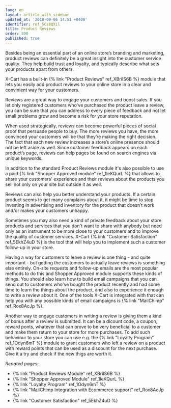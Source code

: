 ```yaml
---
lang: en
layout: article_with_sidebar
updated_at: '2018-09-06 14:51 +0400'
identifier: ref_5Cs8QXil
title: Product Reviews
order: 300
published: true
---
```

Besides being an essential part of an online store’s branding and marketing, product reviews can definitely be a great insight into the customer service quality. They help build trust and loyalty, and typically describe what sets your products apart from others.

X-Cart has a built-in {% link "Product Reviews" ref_XBriIS6B %} module that lets you easily add product reviews to your online store in a clear and convinient way for your customers. 

Reviews are a great way to engage your customers and boost sales. If you let only registered customers who've purchased the product leave a review, you can be sure that you can address to every piece of feedback and not let small problems grow and become a risk for your store reputation.

When used strategically, reviews can become powerful pieces of social proof that persuade people to buy. The more reviews you have, the more convinced your customers will be that they’re making the right decision. The fact that each new review increases a store’s online presence should not be left aside as well. Since customer feedback appears on each product’s page, reviews can help pages be found on search engines via unique keywords.

In addition to the standard Product Reviews module it's also possible to use a paid {% link "Shopper Approved module" ref_1leKQurL %} that allows to share your customers' experience and their reviews about the products you sell not only on your site but outside it as well.

Reviews can also help you better understand your products. If a certain product seems to get many complains about it, it might be time to stop investing in advertising and inventory for the product that doesn’t work and/or makes your customers unhappy. 

Sometimes you may also need a kind of private feedback about your store products and services that you don't want to share with anybody but need only as an instrument to be more close to your customers and to improve the quality of customer services. X-Cart {% link "Customer Satisfaction" ref_5EkhZ4uD %} is the tool that will help you to implement such a customer follow-up in your store. 

Having a way for customers to leave a review is one thing - and quite important - but getting the customers to actually leave reviews is something else entirely. On-site requests and follow-up emails are the most popular methods to do this and Shopper Approved module supports these kinds of things. You should also learn how to build email campaigns that you can send out to customers who've bought the product recently and had some time to learn the things about the product, and also to experience it enough to write a review about it. One of the tools X-Cart is integrated with that can help you with any possible kinds of email campaigns is {% link "MailChimp" ref_Rox8AcJp %}.

Another way to engage customers in writing a review is giving them a kind of bonus after a review is submitted. It can be a dicount code, a coupon, reward ponts, whatever that can prove to be very beneficial to a customer and make them return to your store for more purchases. To add such behaviour to your store you can use e.g. the {% link "Loyalty Program" ref_1Odyn6mT %} module to grant customers who left a review on a product with reward points that can be used as a discount for the next purchase. Give it a try and check if the new thigs are worth it.

_Repated pages:_

* {% link "Product Reviews Module" ref_XBriIS6B %}
* {% link "Shopper Approved Module" ref_1leKQurL %}
* {% link "Loyalty Program" ref_1Odyn6mT %}
* {% link "MailChimp Integration with Ecommerce support" ref_Rox8AcJp %}
* {% link "Customer Satisfaction" ref_5EkhZ4uD %}
